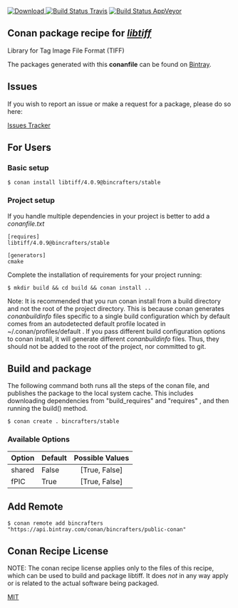 [![Download](https://api.bintray.com/packages/bincrafters/public-conan/libtiff%3Abincrafters/images/download.svg) ](https://bintray.com/bincrafters/public-conan/libtiff%3Abincrafters/_latestVersion)
[![Build Status Travis](https://travis-ci.com/bincrafters/conan-libtiff.svg?branch=stable%2F4.0.9)](https://travis-ci.com/bincrafters/conan-libtiff)
[![Build Status AppVeyor](https://ci.appveyor.com/api/projects/status/github/bincrafters/conan-libtiff?branch=stable%2F4.0.9&svg=true)](https://ci.appveyor.com/project/bincrafters/conan-libtiff)

## Conan package recipe for [*libtiff*](http://www.simplesystems.org/libtiff)

Library for Tag Image File Format (TIFF)

The packages generated with this **conanfile** can be found on [Bintray](https://bintray.com/bincrafters/public-conan/libtiff%3Abincrafters).


## Issues

If you wish to report an issue or make a request for a package, please do so here:

[Issues Tracker](https://github.com/bincrafters/community/issues)


## For Users

### Basic setup

    $ conan install libtiff/4.0.9@bincrafters/stable

### Project setup

If you handle multiple dependencies in your project is better to add a *conanfile.txt*

    [requires]
    libtiff/4.0.9@bincrafters/stable

    [generators]
    cmake

Complete the installation of requirements for your project running:

    $ mkdir build && cd build && conan install ..

Note: It is recommended that you run conan install from a build directory and not the root of the project directory.  This is because conan generates *conanbuildinfo* files specific to a single build configuration which by default comes from an autodetected default profile located in ~/.conan/profiles/default .  If you pass different build configuration options to conan install, it will generate different *conanbuildinfo* files.  Thus, they should not be added to the root of the project, nor committed to git.


## Build and package

The following command both runs all the steps of the conan file, and publishes the package to the local system cache.  This includes downloading dependencies from "build_requires" and "requires" , and then running the build() method.

    $ conan create . bincrafters/stable


### Available Options
| Option        | Default | Possible Values  |
| ------------- |:----------------- |:------------:|
| shared      | False |  [True, False] |
| fPIC      | True |  [True, False] |


## Add Remote

    $ conan remote add bincrafters "https://api.bintray.com/conan/bincrafters/public-conan"


## Conan Recipe License

NOTE: The conan recipe license applies only to the files of this recipe, which can be used to build and package libtiff.
It does *not* in any way apply or is related to the actual software being packaged.

[MIT](https://github.com/bincrafters/conan-libtiff/blob/stable/4.0.9/LICENSE.md)
